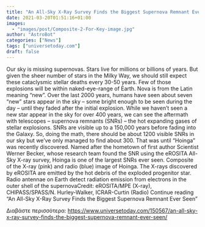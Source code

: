```yaml
---
title: "An All-Sky X-Ray Survey Finds the Biggest Supernova Remnant Ever Seen"
date: 2021-03-20T01:51:16+01:00
images:
  - "images/post/Composite-2-For-Key-image.jpg"
author: "AstroBot"
categories: ["News"]
tags: ["universetoday.com"]
draft: false
---
```


Our sky is missing supernovas. Stars live for millions or billions of years. But given the sheer number of stars in the Milky Way, we should still expect these cataclysmic stellar deaths every 30-50 years. Few of those explosions will be within naked-eye-range of Earth. Nova is from the Latin meaning “new”. Over the last 2000 years, humans have seen about seven “new” stars appear in the sky – some bright enough to be seen during the day – until they faded after the initial explosion. While we haven’t seen a new star appear in the sky for over 400 years, we can see the aftermath with telescopes – supernova remnants (SNRs) – the hot expanding gases of stellar explosions. SNRs are visible up to a 150,000 years before fading into the Galaxy. So, doing the math, there should be about 1200 visible SNRs in our sky but we’ve only managed to find about 300. That was until “Hoinga” was recently discovered. Named after the hometown of first author Scientist Werner Becker, whose research team found the SNR using the eROSITA All-Sky X-ray survey, Hoinga is one of the largest SNRs ever seen. Composite of the X-ray (pink) and radio (blue) image of Hoinga. The X-rays discovered by eROSITA are emitted by the hot debris of the exploded progenitor star. Radio antennae on Earth detect radiation emission from electrons in the outer shell of the supernovaCredit: eROSITA/MPE (X-ray), CHIPASS/SPASS/N. Hurley-Walker, ICRAR-Curtin (Radio) Continue reading “An All-Sky X-Ray Survey Finds the Biggest Supernova Remnant Ever Seen” 

Διαβάστε περισσότερα: https://www.universetoday.com/150567/an-all-sky-x-ray-survey-finds-the-biggest-supernova-remnant-ever-seen/
